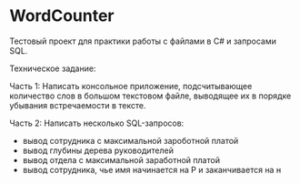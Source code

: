 # WordCounter
Тестовый проект для практики работы с файлами в C# и запросами SQL.

Техническое задание:

Часть 1: Написать консольное приложение, подсчитывающее количество слов в большом текстовом файле, выводящее их в порядке убывания встречаемости в тексте.

Часть 2: Написать несколько SQL-запросов:
 - вывод сотрудника с максимальной зароботной платой
 - вывод глубины дерева руководителей
 - вывод отдела с максимальной заработной платой
 - вывод сотрудника, чье имя начинается на Р и заканчивается на н
